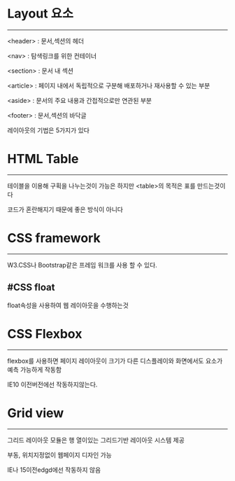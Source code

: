 # Layout 요소
------------
\<header> : 문서,섹션의 헤더

\<nav>  : 탐색링크를 위한 컨테이너

\<section> : 문서 내 섹션

\<article> : 페이지 내에서 독립적으로 구분해 배포하거나 재사용할 수 있는 부분

\<aside> : 문서의 주요 내용과 간접적으로만 연관된 부분

\<footer> : 문서,섹션의 바닥글

레이아웃의 기법은 5가지가 있다

# HTML Table
----------------
테이블을 이용해 구획을 나누는것이 가능은 하지만 \<table>의 목적은 표를 만드는것이다

코드가 혼란해지기 때문에 좋은 방식이 아니다

# CSS framework
-------------------

W3.CSS나 Bootstrap같은 프레임 워크를 사용 할 수 있다.

#CSS float
-------------
float속성을 사용하여 웹 레이아웃을 수행하는것

# CSS Flexbox
--------------
flexbox를 사용하면 페이지 레이아웃이 크기가 다른 디스플레이와 화면에서도 요소가 예측 가능하게 작동함

IE10 이전버전에선 작동하지않는다.

# Grid view
-----------------
그리드 레이아웃 모듈은 행 열이있는 그리드기반 레이아웃 시스템 제공

부동, 위치지정없이 웹페이지 디자인 가능

IE나 15이전edgd에선 작동하지 않음
